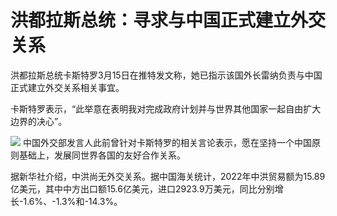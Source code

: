 # 洪都拉斯总统：寻求与中国正式建立外交关系

洪都拉斯总统卡斯特罗3月15日在推特发文称，她已指示该国外长雷纳负责与中国正式建立外交关系相关事宜。

卡斯特罗表示，“此举意在表明我对完成政府计划并与世界其他国家一起自由扩大边界的决心”。

![](https://inews.gtimg.com/om_bt/OR6cD_shj9Lk48TxHhbkYM0quoq5h2wtjqlOI5b6EycWAAA/1000)
中国外交部发言人此前曾针对卡斯特罗的相关言论表示，愿在坚持一个中国原则基础上，发展同世界各国的友好合作关系。

据新华社介绍，中洪尚无外交关系。据中国海关统计，2022年中洪贸易额为15.89亿美元，其中中方出口额15.6亿美元，进口2923.9万美元，同比分别增长-1.6%、-1.3%和-14.3%。

